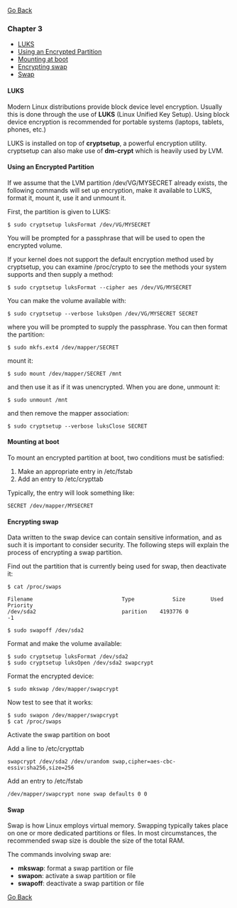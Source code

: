 [Go Back](README.md)

### Chapter 3
* [LUKS](#luks)
* [Using an Encrypted Partition](#using-an-encrypted-partition)
* [Mounting at boot](#mounting-at-boot)
* [Encrypting swap](#encrypting-swap)
* [Swap](#swap)

#### LUKS

Modern Linux distributions provide block device level encryption. Usually this is done through the use of **LUKS** (Linux Unified Key Setup). Using block device encryption is recommended for portable systems (laptops, tablets, phones, etc.)

LUKS is installed on top of **cryptsetup**, a powerful encryption utility. cryptsetup can also make use of **dm-crypt** which is heavily used by LVM.

#### Using an Encrypted Partition

If we assume that the LVM partition /dev/VG/MYSECRET already exists, the following commands will set up encryption, make it available to LUKS, format it, mount it, use it and unmount it.

First, the partition is given to LUKS:

    $ sudo cryptsetup luksFormat /dev/VG/MYSECRET

You will be prompted for a passphrase that will be used to open the encrypted volume.

If your kernel does not support the default encryption method used by cryptsetup, you can examine /proc/crypto to see the methods your system supports and then supply a method:

    $ sudo cryptsetup luksFormat --cipher aes /dev/VG/MYSECRET

You can make the volume available with:

    $ sudo cryptsetup --verbose luksOpen /dev/VG/MYSECRET SECRET

where you will be prompted to supply the passphrase. You can then format the partition:

    $ sudo mkfs.ext4 /dev/mapper/SECRET

mount it:

    $ sudo mount /dev/mapper/SECRET /mnt

and then use it as if it was unencrypted. When you are done, unmount it:

    $ sudo unmount /mnt

and then remove the mapper association:

    $ sudo cryptsetup --verbose luksClose SECRET

#### Mounting at boot

To mount an encrypted partition at boot, two conditions must be satisfied:

1. Make an appropriate entry in /etc/fstab
2. Add an entry to /etc/crypttab

Typically, the entry will look something like:

    SECRET /dev/mapper/MYSECRET

#### Encrypting swap

Data written to the swap device can contain sensitive information, and as such it is important to consider security. The following steps will explain the process of encrypting a swap partition.

Find out the partition that is currently being used for swap, then deactivate it:

    $ cat /proc/swaps

    Filename							Type			Size		Used		Priority
    /dev/sda2							parition	4193776	0				-1

    $ sudo swapoff /dev/sda2

Format and make the volume available:

    $ sudo cryptsetup luksFormat /dev/sda2
    $ sudo cryptsetup luksOpen /dev/sda2 swapcrypt

Format the encrypted device:

    $ sudo mkswap /dev/mapper/swapcrypt

Now test to see that it works:

    $ sudo swapon /dev/mapper/swapcrypt
    $ cat /proc/swaps

Activate the swap partition on boot

Add a line to /etc/crypttab

    swapcrypt /dev/sda2 /dev/urandom swap,cipher=aes-cbc-essiv:sha256,size=256

Add an entry to /etc/fstab

    /dev/mapper/swapcrypt none swap defaults 0 0

#### Swap

Swap is how Linux employs virtual memory. Swapping typically takes place on one or more dedicated partitions or files. In most circumstances, the recommended swap size is double the size of the total RAM.

The commands involving swap are:
* **mkswap**: format a swap partition or file
* **swapon**: activate a swap partition or file
* **swapoff**: deactivate a swap partition or file

[Go Back](README.md)
